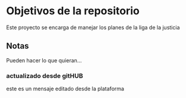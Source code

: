 # Objetivos de la repositorio

Este proyecto se encarga de manejar los planes de la liga de la justicia


## Notas
Pueden hacer lo que quieran...
### actualizado desde gitHUB
este es un mensaje editado desde la plataforma
